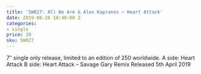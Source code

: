 ```yaml
---
title: 'SW027: All We Are & Alex Kapranos – Heart Attack'
date: 2019-06-26 10:40:00 Z
categories:
- single
price: 10
sku: SW027
---
```


7″ single only release, limited to an edition of 250 worldwide.
A side: Heart Attack
B side: Heart Attack – Savage Gary Remix
Released 5th April 2019